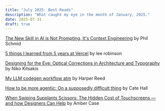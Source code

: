 ```yaml
---
title: "July 2025: Best Reads"
description: "What caught my eye in the month of January, 2025."
date: 2025-07-31
draft: true
---
```

[The New Skill in AI is Not Prompting, It's Context Engineering](https://www.philschmid.de/context-engineering) by Phil Schmid

[5 things I learned from 5 years at Vercel](https://leerob.com/vercel) by lee robinson

[Designing for the Eye: Optical Corrections in Architecture and Typography](https://www.nubero.ch/blog/015) by Niko Kitsakis

[My LLM codegen workflow atm](https://harper.blog/2025/02/16/my-llm-codegen-workflow-atm/) by Harper Reed

[How to be more agentic: On a supposedly difficult thing](https://usefulfictions.substack.com/p/how-to-be-more-agentic) by Cate Hall

[When Swiping Supplants Scissors: The Hidden Cost of Touchscreens — and how Designers Can Help](https://caseorganic.medium.com/when-swiping-supplants-scissors-the-hidden-cost-of-touchscreens-and-how-designers-can-help-dba0fa65f5b7) by Amber Case
